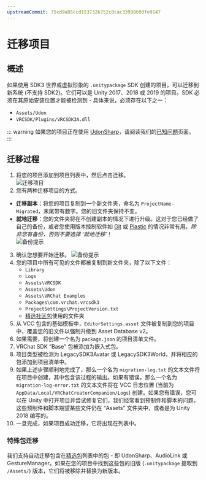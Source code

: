 ```yaml
---
upstreamCommit: 75cd9a85ccd1537326752c8cac33938b93fe9147
---
```


# 迁移项目

## 概述

如果使用 SDK3 世界或虚拟形象的 `.unitypackage` SDK 创建的项目，可以迁移到新系统 (不支持 SDK2)。它们可以是 Unity 2017、2018 或 2019 的项目。SDK 必须在其原始安装位置才能被检测到 - 具体来说，必须存在以下之一：
* `Assets/Udon`
* `VRCSDK/Plugins/VRCSDK3A.dll`

::: warning
如果您的项目正在使用 [UdonSharp](https://udonsharp.docs.vrchat.com/)，请阅读我们的[已知问题](https://udonsharp.docs.vrchat.com/migration#known-issues)页面。
:::

## 迁移过程

1. 将您的项目添加到项目列表中，然后点击迁移。<br/>
![迁移项目](/vcc.docs.vrchat.com/images/migrate-button.png)
2. 您有两种迁移项目的方式。
- **迁移副本**：将您的项目复制到一个新文件夹，命名为 `ProjectName-Migrated`，末尾带有数字。您的旧文件夹保持不变。
- **就地迁移**：您的文件夹将在不创建副本的情况下进行升级。这对于您已经做了自己的备份，或者您使用版本控制软件如 [Git](https://git-scm.com/) 或 [Plastic](https://docs.unity3d.com/2019.4/Documentation/Manual/PlasticSCMPlugin.html) 的情况非常有用。*除非您有备份，否则不要选择 ‘就地迁移’*！<br/>
![备份提示](/vcc.docs.vrchat.com/images/migrate-project-backup.png)
3. 确认您想要开始迁移。
![备份提示](/vcc.docs.vrchat.com/images/migrate-project-backup-2.png)
4. 您的项目中所有可见的文件都被复制到新文件夹，除了以下文件：
    - `Library`
    - `Logs`
    - `Assets\VRCSDK`
    - `Assets\Udon`
    - `Assets\VRChat Examples`
    - `Packages\com.vrchat.vrcsdk3`
    - `ProjectSettings\ProjectVersion.txt`
    - [精选社区包](/vcc.docs.vrchat.com/vpm/curated-community-packages)使用的文件夹
5. 从 VCC 包含的基础模板中，`EditorSettings.asset` 文件被复制到您的项目中，覆盖您的旧文件以强制升级到 Asset Database v2。
6. 如果需要，将创建一个名为 `package.json` 的项目清单文件。
7. VRChat SDK “Base” 包被添加为嵌入式包。
8. 项目类型被检测为 LegacySDK3Avatar 或 LegacySDK3World，并将相应的包添加到项目清单中。
9. 如果上述步骤顺利地完成了，那么一个名为 `migration-log.txt` 的文本文件将在项目中创建，其中包含该过程的输出。如果有错误，那么一个名为 `migration-log-error.txt` 的文本文件将在 VCC 日志位置 (当前为 `AppData/Local/VRChatCreatorCompanion/Logs`) 创建。如果您有错误，您可以在 Unity 中打开项目并尝试修复它们，我们经常看到预制件和脚本的问题，这些预制件和脚本期望某些文件仍在 “Assets” 文件夹中，或者是为 Unity 2018 编写的。
10. 一旦完成，如果项目成功迁移，它将出现在列表中。

### 特殊包迁移

我们支持自动迁移包含在[精选包](/vcc.docs.vrchat.com/vpm/curated-community-packages)列表中的包 - 即 UdonSharp、AudioLink 或 GestureManager。如果在您的项目中找到这些包的旧版 (`.unitypackage` 提取到 `/Assets/`) 版本，它们将被移除并替换为新版本。